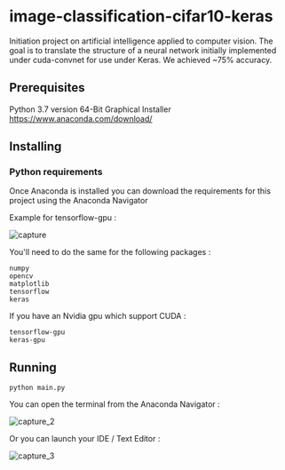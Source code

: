 # image-classification-cifar10-keras
Initiation project on artificial intelligence applied to computer vision.
The goal is to translate the structure of a neural network initially implemented under cuda-convnet for use under Keras.
We achieved ~75% accuracy.

## Prerequisites
Python 3.7 version 64-Bit Graphical Installer https://www.anaconda.com/download/

## Installing

### Python requirements
Once Anaconda is installed you can download the requirements for this project using the Anaconda Navigator  

Example for tensorflow-gpu :   

![capture](https://user-images.githubusercontent.com/26735996/48300550-0c010200-e4e0-11e8-8682-6cd7cf017bd1.PNG)

You'll need to do the same for the following packages :   
```
numpy  
opencv  
matplotlib  
tensorflow  
keras  
```

If you have an Nvidia gpu which support CUDA :  
```
tensorflow-gpu  
keras-gpu  
```

## Running
```
python main.py
```
You can open the terminal from the Anaconda Navigator :

![capture_2](https://user-images.githubusercontent.com/26735996/48300670-0c020180-e4e2-11e8-9ff7-ce76411c9da4.PNG)

Or you can launch your IDE / Text Editor : 

![capture_3](https://user-images.githubusercontent.com/26735996/48300709-7d41b480-e4e2-11e8-8f22-d920d67d0c64.PNG)



